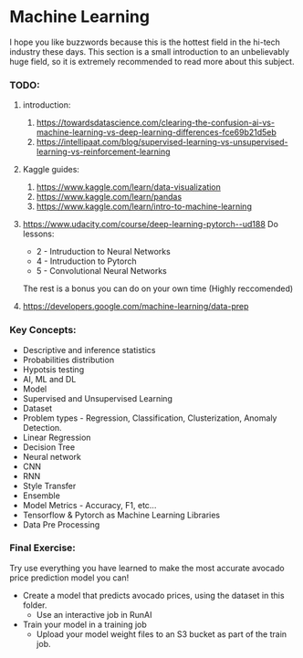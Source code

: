 # Machine Learning
I hope you like buzzwords because this is the hottest field in the hi-tech industry these days.
This section is a small introduction to an unbelievably huge field, so it is extremely recommended to
read more about this subject. 


### TODO:
1.  introduction:
    1. https://towardsdatascience.com/clearing-the-confusion-ai-vs-machine-learning-vs-deep-learning-differences-fce69b21d5eb
    2. https://intellipaat.com/blog/supervised-learning-vs-unsupervised-learning-vs-reinforcement-learning

2. Kaggle guides:
    1. https://www.kaggle.com/learn/data-visualization
    2. https://www.kaggle.com/learn/pandas
    3. https://www.kaggle.com/learn/intro-to-machine-learning
    
3. https://www.udacity.com/course/deep-learning-pytorch--ud188
   Do lessons:
    * 2 - Intruduction to Neural Networks
    * 4 - Intruduction to Pytorch
    * 5 - Convolutional Neural Networks
    
    The rest is a bonus you can do on your own time (Highly reccomended)

4. https://developers.google.com/machine-learning/data-prep

	
	
### Key Concepts:
-   Descriptive and inference statistics
-   Probabilities distribution
-   Hypotsis testing
-   AI, ML and DL
-   Model
-   Supervised and Unsupervised Learning
-   Dataset
-   Problem types - Regression, Classification, Clusterization, Anomaly Detection.
-   Linear Regression
-   Decision Tree
-   Neural network
-   CNN
-   RNN
-   Style Transfer
-   Ensemble
-   Model Metrics - Accuracy, F1, etc...
-   Tensorflow & Pytorch as Machine Learning Libraries
-   Data Pre Processing

### Final Exercise:
Try use everything you have learned to make the most accurate avocado price prediction model you can!

- Create a model that predicts avocado prices, using the dataset in this folder.
    - Use an interactive job in RunAI
- Train your model in a training job
    - Upload your model weight files to an S3 bucket as part of the train job.
